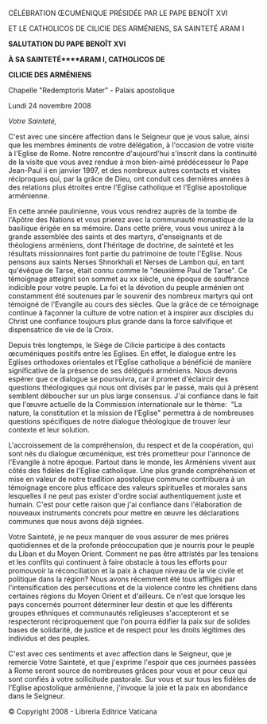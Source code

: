 CÉLÉBRATION ŒCUMÉNIQUE PRÉSIDÉE PAR LE PAPE BENOÎT XVI

ET LE CATHOLICOS DE CILICIE DES ARMÉNIENS, SA SAINTETÉ ARAM I

**SALUTATION DU PAPE BENOÎT XVI**

**À SA SAINTETÉ****ARAM I, CATHOLICOS DE**

**CILICIE DES ARMÉNIENS**

Chapelle "Redemptoris Mater" - Palais apostolique

Lundi 24 novembre 2008

*Votre Sainteté,*

C'est avec une sincère affection dans le Seigneur que je vous salue, ainsi que les membres éminents de votre délégation, à l'occasion de votre visite à l'Eglise de Rome. Notre rencontre d'aujourd'hui s'inscrit dans la continuité de la visite que vous avez rendue à mon bien-aimé prédécesseur le Pape Jean-Paul ii en janvier 1997, et des nombreux autres contacts et visites réciproques qui, par la grâce de Dieu, ont conduit ces dernières années à des relations plus étroites entre l'Eglise catholique et l'Eglise apostolique arménienne.

En cette année paulinienne, vous vous rendrez auprès de la tombe de l'Apôtre des Nations et vous prierez avec la communauté monastique de la basilique érigée en sa mémoire. Dans cette prière, vous vous unirez à la grande assemblée des saints et des martyrs, d'enseignants et de théologiens arméniens, dont l'héritage de doctrine, de sainteté et les résultats missionnaires font partie du patrimoine de toute l'Eglise. Nous pensons aux saints Nerses Shnorkhali et Nerses de Lambon qui, en tant qu'évêque de Tarse, était connu comme le "deuxième Paul de Tarse". Ce témoignage atteignit son sommet au xx siècle, une époque de souffrance indicible pour votre peuple. La foi et la dévotion du peuple arménien ont constamment été soutenues par le souvenir des nombreux martyrs qui ont témoigné de l'Evangile au cours des siècles. Que la grâce de ce témoignage continue à façonner la culture de votre nation et à inspirer aux disciples du Christ une confiance toujours plus grande dans la force salvifique et dispensatrice de vie de la Croix.

Depuis très longtemps, le Siège de Cilicie participe à des contacts œcuméniques positifs entre les Eglises. En effet, le dialogue entre les Eglises orthodoxes orientales et l'Eglise catholique a bénéficié de manière significative de la présence de ses délégués arméniens. Nous devons espérer que ce dialogue se poursuivra, car il promet d'éclaircir des questions théologiques qui nous ont divisés par le passé, mais qui à présent semblent déboucher sur un plus large consensus. J'ai confiance dans le fait que l'œuvre actuelle de la Commission internationale sur le thème:  "La nature, la constitution et la mission de l'Eglise" permettra à de nombreuses questions spécifiques de notre dialogue théologique de trouver leur contexte et leur solution.

L'accroissement de la compréhension, du respect et de la coopération, qui sont nés du dialogue œcuménique, est très prometteur pour l'annonce de l'Evangile à notre époque. Partout dans le monde, les Arméniens vivent aux côtés des fidèles de l'Eglise catholique. Une plus grande compréhension et mise en valeur de notre tradition apostolique commune contribuera à un témoignage encore plus efficace des valeurs spirituelles et morales sans lesquelles il ne peut pas exister d'ordre social authentiquement juste et humain. C'est pour cette raison que j'ai confiance dans l'élaboration de nouveaux instruments concrets pour mettre en œuvre les déclarations communes que nous avons déjà signées.

Votre Sainteté, je ne peux manquer de vous assurer de mes prières quotidiennes et de la profonde préoccupation que je nourris pour le peuple du Liban et du Moyen Orient. Comment ne pas être attristés par les tensions et les conflits qui continuent à faire obstacle à tous les efforts pour promouvoir la réconciliation et la paix à chaque niveau de la vie civile et politique dans la région? Nous avons récemment été tous affligés par l'intensification des persécutions et de la violence contre les chrétiens dans certaines régions du Moyen Orient et d'ailleurs. Ce n'est que lorsque les pays concernés pourront déterminer leur destin et que les différents groupes ethniques et communautés religieuses s'accepteront et se respecteront réciproquement que l'on pourra édifier la paix sur de solides bases de solidarité, de justice et de respect pour les droits légitimes des individus et des peuples.

C'est avec ces sentiments et avec affection dans le Seigneur, que je remercie Votre Sainteté, et que j'exprime l'espoir que ces journées passées à Rome seront source de nombreuses grâces pour vous et pour ceux qui sont confiés à votre sollicitude pastorale. Sur vous et sur tous les fidèles de l'Eglise apostolique arménienne, j'invoque la joie et la paix en abondance dans le Seigneur.

© Copyright 2008 - Libreria Editrice Vaticana